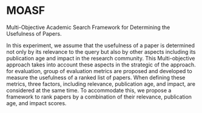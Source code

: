 # MOASF
Multi-Objective Academic Search Framework for Determining the Usefulness of Papers.

In this experiment, we assume that the usefulness of a paper is determined not only by its relevance to the query but also by other aspects including its publication age and impact in the research community. This Multi-objective approach takes into account these aspects in the strategic of the approach. for evaluation, group of evaluation metrics are proposed and developed to measure the usefulness of a ranked list of papers. When defining these metrics, three factors, including relevance, publication age, and impact, are considered at the same time. To accommodate this, we propose a framework to rank papers by a combination of their relevance, publication age,	and impact scores.

